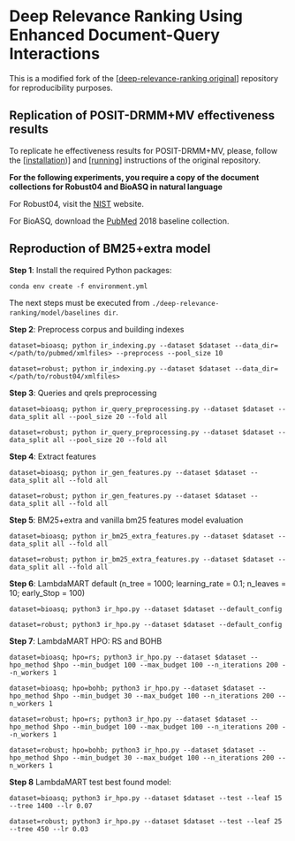 # Deep Relevance Ranking Using Enhanced Document-Query Interactions

This is a modified fork of the [[deep-relevance-ranking original](https://github.com/nlpaueb/deep-relevance-ranking)] repository for reproducibility purposes.

## Replication of POSIT-DRMM+MV effectiveness results

To replicate he effectiveness results for POSIT-DRMM+MV, please, follow the [[installation](https://github.com/nlpaueb/deep-relevance-ranking))] and [[running](https://github.com/nlpaueb/deep-relevance-ranking/tree/master/models/drmm)] instructions of the original repository.

**For the following experiments, you require a copy of the document collections for Robust04 and BioASQ in natural language**

For Robust04, visit the [NIST](https://trec.nist.gov/data/cd45/index.html) website.

For BioASQ, download the [PubMed](https://www.nlm.nih.gov/databases/download/pubmed_medline.html) 2018 baseline collection. 

## Reproduction of BM25+extra model


**Step 1**: Install the required Python packages: 

`conda env create -f environment.yml`

The next steps must be executed from `./deep-relevance-ranking/model/baselines dir`.

**Step 2**: Preprocess corpus and building indexes

  `dataset=bioasq; python ir_indexing.py --dataset $dataset --data_dir=</path/to/pubmed/xmlfiles> --preprocess --pool_size 10` 

  
  `dataset=robust; python ir_indexing.py --dataset $dataset --data_dir=</path/to/robust04/xmlfiles>`

**Step 3**: Queries and qrels preprocessing

  `dataset=bioasq; python ir_query_preprocessing.py --dataset $dataset --data_split all --pool_size 20 --fold all`

`dataset=robust; python ir_query_preprocessing.py --dataset $dataset --data_split all --pool_size 20 --fold all`

**Step 4**: Extract features

  `dataset=bioasq; python ir_gen_features.py --dataset $dataset --data_split all --fold all`
 
 `dataset=robust; python ir_gen_features.py --dataset $dataset --data_split all --fold all`

**Step 5**: BM25+extra and vanilla bm25 features model evaluation

  `dataset=bioasq; python ir_bm25_extra_features.py --dataset $dataset --data_split all --fold all`
 
 `dataset=robust; python ir_bm25_extra_features.py --dataset $dataset --data_split all --fold all`

**Step 6**: LambdaMART default (n_tree = 1000; learning_rate = 0.1; n_leaves = 10; early_Stop = 100)

  `dataset=bioasq; python3 ir_hpo.py --dataset $dataset --default_config`
 
 `dataset=robust; python3 ir_hpo.py --dataset $dataset --default_config`

**Step 7**: LambdaMART HPO: RS and BOHB

  `dataset=bioasq; hpo=rs; python3 ir_hpo.py --dataset $dataset --hpo_method $hpo --min_budget 100 --max_budget 100 --n_iterations 200 --n_workers 1`
  
  `dataset=bioasq; hpo=bohb; python3 ir_hpo.py --dataset $dataset --hpo_method $hpo --min_budget 30 --max_budget 100 --n_iterations 200 --n_workers 1`

  `dataset=robust; hpo=rs; python3 ir_hpo.py --dataset $dataset --hpo_method $hpo --min_budget 100 --max_budget 100 --n_iterations 200 --n_workers 1`
 
 `dataset=robust; hpo=bohb; python3 ir_hpo.py --dataset $dataset --hpo_method $hpo --min_budget 30 --max_budget 100 --n_iterations 200 --n_workers 1`

**Step 8** LambdaMART test best found model:
 
  `dataset=bioasq; python3 ir_hpo.py --dataset $dataset --test --leaf 15 --tree 1400 --lr 0.07`
 
 `dataset=robust; python3 ir_hpo.py --dataset $dataset --test --leaf 25 --tree 450 --lr 0.03`
